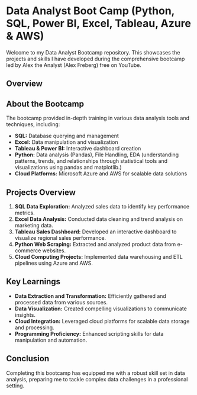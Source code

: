# Data Analyst Boot Camp (Python, SQL, Power BI, Excel, Tableau, Azure & AWS)

Welcome to my Data Analyst Bootcamp repository. This showcases the projects and skills I have developed during the comprehensive bootcamp led by Alex the Analyst (Alex Freberg) free on YouTube.

## Overview

## About the Bootcamp

The bootcamp provided in-depth training in various data analysis tools and techniques, including:
- **SQL:** Database querying and management
- **Excel:** Data manipulation and visualization
- **Tableau & Power BI:** Interactive dashboard creation
- **Python:** Data analysis (Pandas), File Handling, EDA (understanding patterns, trends, and relationships through statistical tools and visualizations using pandas and matplotlib.)
- **Cloud Platforms:** Microsoft Azure and AWS for scalable data solutions

## Projects Overview
1. **SQL Data Exploration:** Analyzed sales data to identify key performance metrics.
2. **Excel Data Analysis:** Conducted data cleaning and trend analysis on marketing data.
3. **Tableau Sales Dashboard:** Developed an interactive dashboard to visualize regional sales performance.
4. **Python Web Scraping:** Extracted and analyzed product data from e-commerce websites.
5. **Cloud Computing Projects:** Implemented data warehousing and ETL pipelines using Azure and AWS.

## Key Learnings
- **Data Extraction and Transformation:** Efficiently gathered and processed data from various sources.
- **Data Visualization:** Created compelling visualizations to communicate insights.
- **Cloud Integration:** Leveraged cloud platforms for scalable data storage and processing.
- **Programming Proficiency:** Enhanced scripting skills for data manipulation and automation.

## Conclusion
Completing this bootcamp has equipped me with a robust skill set in data analysis, preparing me to tackle complex data challenges in a professional setting.
